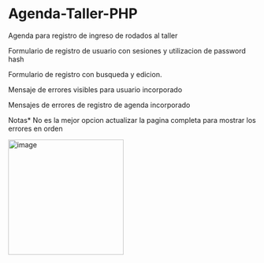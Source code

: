 # Agenda-Taller-PHP

Agenda para registro de ingreso de rodados al taller

Formulario de registro de usuario con sesiones y utilizacion de password hash

Formulario de registro con busqueda y edicion.

Mensaje de errores visibles para usuario incorporado 

Mensajes de errores de registro de agenda incorporado

Notas* No es la mejor opcion actualizar la pagina completa para mostrar los errores en orden 





<img width="234" alt="image" src="https://user-images.githubusercontent.com/95483183/161294234-3fbe0eea-2985-45ff-ba69-37bed0864f35.png">

